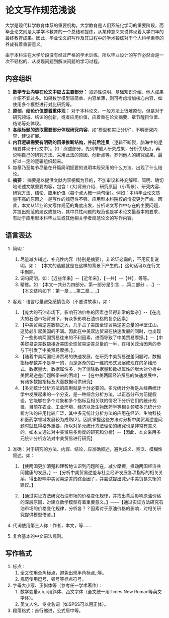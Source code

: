 # 论文写作规范浅谈

大学是现代科学教育体系的重要机构，大学教育是人们系统化学习的重要阶段，而毕业论文则是大学学术教育的一个总结和提炼，从某种意义来说体现着大学四年的最终教育成果。因此，毕业论文的写作及其过程中的学术锻炼对于个人科学素养的养成有着重要意义。

由于本科生在大学阶段没有经过严格的学术训练，所以毕业设计的写作必然会是一次不轻松的、从发现问题到解决问题的学习过程。

## 内容组织

1. **数学专业内容在论文中应占主要部分：** 叙述性说明、基础知识介绍、他人成果介绍不宜过多。如果数学模型较简单、内容单薄，则可考虑增加核心内容，如使用多个模型进行对比研究等。
2. **原创、结论价值要着重体现：** 对于本科论文，一般方法上很难原创，但是对于研究领域、结论的创新，或者应用价值，应着重在论文摘要、章节醒目位置、结论等处体现。
3. **各级标题的选取需要部分体现研究内容**，如“模型和实证分析”，不明研究内容，建议扩展。
4. **内容逻辑需要有明确的因果推断结构，并前后连贯**（逻辑不断裂，脑海中的逻辑要体现于行文中）。如：综述部分，先列举他人研究成果，分析优缺点，再说明自己的研究方法、采用此法的原因、创新点等。罗列他人的研究成果，最好以一定的逻辑组织起来。
5. 每章乃至每节尽量在开篇简明扼要的说明本段采用的什么方法、出现了什么结论。
6. **摘要：** 摘要是以提供文献内容梗概为目的，不加审议和补充解释、简明、确切地论述文献重要内容，包含：(大)背景介绍、研究原因（小背景）、研究内容、研究方法、结论、应用价值（每个点大概一两句话）。例如：本科毕业论文质量不高的原因之一是写作的规范性不强，应用型本科院校的情况更为严峻。因此，本文从毕业论文写作规范的角度出发，分析论文写作中存在的主要问题，并提出规范的建议或技巧，其中共性问题的规范也是学术论文最基本的要求，有助于应用型本科毕业生或其他相关学者规范论文的写作内容。

## 语言表达

1. 简明：
    1. 尽量减少辅述、补充性内容（特别是摘要），非论证必需的，不用反复说明。如：
【本文的选题就是在这样的背景下产生的。】这句话可以在行文中删除。
    2. 词句简明。如：【近些年来】--【近年来】，【一共】--【共】，等等。
    3. 精练。如：【本文一共分为四部分。第一部分是引言……第二部分……】--【本文结构如下：第一章……第二章……】

2.	客观：语言尽量避免感情色彩（不要讲故事）。如：
    1. 【庞大的石油市场下，影响石油价格的因素也显得非常的繁杂】--【在庞大的石油市场背景下，有众多影响石油价格的复杂因素】
    2. 【中美贸易逆差数额之大，几乎占了美国全球贸易逆差总量的半壁江山，这势必引起美国的不满。因此在中美双边贸易在快速发展的同时，也出现了一些影响两国贸易往来的不利因素，进而导致了中美贸易摩擦。】--【中美贸易逆差数额接近美国全球贸易逆差总量的一半，在相关政治因素的参与下引发了中美贸易摩擦。】，
    3. 【随着中美两国经济贸易的快速发展，在研究中美贸易逆差问题时，数据指标参数并不是单一的，而是逐渐的由一维的形式发展成现在的多维形式，数据量大，数据属性多，为了消除数据量和数据属性的增大对分析中美贸易逆差问题所带来的困难】--【在中美两国经济贸易的快速发展中，有诸多数据指标及大量数据可供研究】
    4. 【多元统计分析方法的应用就是十分必要的。多元统计分析是从经典统计学中发展起来的一个分支，是一种综合分析方法，以正态分布为前提假设，它能够在多个对象和多个指标互相关联的情况下分析它们的统计规律，目前在农业、工业环境、经济以及生物医药学等相关领域多元统计分析方法的应用比较广泛，其中多元统计分析方法的应用在经济、生物科技和医药学领域发展较为成熟[2]。因此掌握这些方法对分析中美贸易逆差问题时就显得格外重要，所以对多元统计方法理论的研究也是非常有意义的，如本文通过对中美贸易多角度的研究和分析】--【因此，本文采用多元统计分析方法对中美贸易进行研究】

3. 准确：对于研究的方法、内容、结论，应准确叙述，避免歧义、空泛、模糊性叙述。如：
    1. 【使两国更加清楚和理智地认识到问题所在，减少摩擦，推动两国经济共同健康的发展。】--【分析中美贸易逆差与社会经济发展各项指标的相关关系，得出影响中美贸易逆差的综合因子，并尝试提出减少中美贸易失衡的建议。】

    2. 【通过实证方法研究石油市场的价格变化规律，并找出背后影响原油价格的深层原因，对建立数学模型有着重要意义。】——【通过实证方法研究石油市场的价格变化规律，分析各？？因素对于原油价格的影响，对相关研究提供模型借鉴。】

4.	代词使用第三人称：作者，本文，等……

5.	复合基本的中文语法规则。

## 写作格式

1.	标点：
    1. 全文使用全角标点，避免出现半角标点,;等。 
    2. 规范使用逗号、顿号等标点符号。
2. 字母大小写、正斜体等（参考任一学术著作）：
    1. 数学变量a,b,c用斜体、西文字体（全文统一用Times New Roman等英文字体）。
    2. 英文人名、专业名词（如SPSS可以用正体）。
3. 段落格式：首行缩进，公式居中等。


